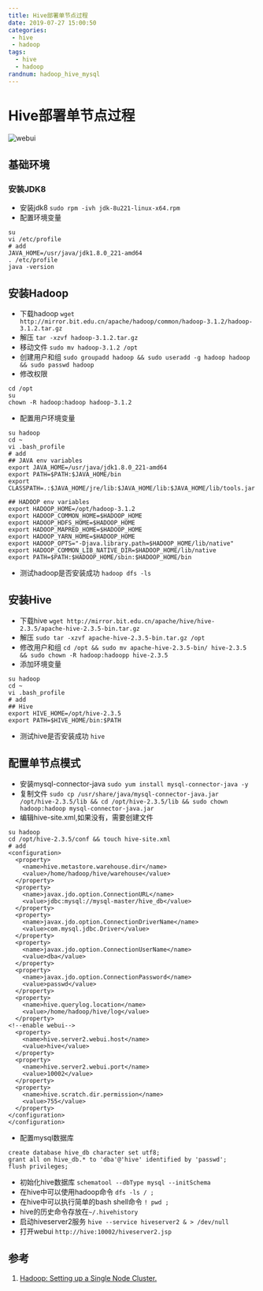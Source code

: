 ```yaml
---
title: Hive部署单节点过程
date: 2019-07-27 15:00:50
categories: 
 - hive
 - hadoop
tags:
  - hive
  - hadoop
randnum: hadoop_hive_mysql
---
```

# Hive部署单节点过程

![webui](https://s2.ax1x.com/2019/07/27/eK4Q6P.png)

## 基础环境

### 安装JDK8

- 安装jdk8
`sudo rpm -ivh jdk-8u221-linux-x64.rpm`
- 配置环境变量
```
su
vi /etc/profile
# add
JAVA_HOME=/usr/java/jdk1.8.0_221-amd64
. /etc/profile
java -version
```
<!--more-->

## 安装Hadoop

- 下载hadoop
`wget http://mirror.bit.edu.cn/apache/hadoop/common/hadoop-3.1.2/hadoop-3.1.2.tar.gz`
- 解压
`tar -xzvf hadoop-3.1.2.tar.gz`
- 移动文件
`sudo mv hadoop-3.1.2 /opt `
- 创建用户和组
`sudo groupadd hadoop && sudo useradd -g hadoop hadoop && sudo passwd hadoop`
- 修改权限
```
cd /opt
su
chown -R hadoop:hadoop hadoop-3.1.2
```
- 配置用户环境变量
```
su hadoop
cd ~
vi .bash_profile
# add
## JAVA env variables
export JAVA_HOME=/usr/java/jdk1.8.0_221-amd64
export PATH=$PATH:$JAVA_HOME/bin
export CLASSPATH=.:$JAVA_HOME/jre/lib:$JAVA_HOME/lib:$JAVA_HOME/lib/tools.jar

## HADOOP env variables
export HADOOP_HOME=/opt/hadoop-3.1.2
export HADOOP_COMMON_HOME=$HADOOP_HOME
export HADOOP_HDFS_HOME=$HADOOP_HOME
export HADOOP_MAPRED_HOME=$HADOOP_HOME
export HADOOP_YARN_HOME=$HADOOP_HOME
export HADOOP_OPTS="-Djava.library.path=$HADOOP_HOME/lib/native"
export HADOOP_COMMON_LIB_NATIVE_DIR=$HADOOP_HOME/lib/native
export PATH=$PATH:$HADOOP_HOME/sbin:$HADOOP_HOME/bin
```
- 测试hadoop是否安装成功
`hadoop dfs -ls`

## 安装Hive

- 下载hive
`wget http://mirror.bit.edu.cn/apache/hive/hive-2.3.5/apache-hive-2.3.5-bin.tar.gz`
- 解压
`sudo tar -xzvf apache-hive-2.3.5-bin.tar.gz /opt`
- 修改用户和组
`cd /opt && sudo mv apache-hive-2.3.5-bin/ hive-2.3.5 && sudo chown -R hadoop:hadoopp hive-2.3.5`
- 添加环境变量
```
su hadoop
cd ~
vi .bash_profile
# add
## Hive
export HIVE_HOME=/opt/hive-2.3.5
export PATH=$HIVE_HOME/bin:$PATH
```
- 测试hive是否安装成功
`hive`

## 配置单节点模式

- 安装mysql-connector-java
`sudo yum install mysql-connector-java -y`
- 复制文件
`sudo cp /usr/share/java/mysql-connector-java.jar /opt/hive-2.3.5/lib && cd /opt/hive-2.3.5/lib && sudo chown hadoop:hadoop mysql-connector-java.jar`
- 编辑hive-site.xml,如果没有，需要创建文件
```
su hadoop
cd /opt/hive-2.3.5/conf && touch hive-site.xml
# add
<configuration>
  <property>
    <name>hive.metastore.warehouse.dir</name>
    <value>/home/hadoop/hive/warehouse</value>
  </property>
  <property>
    <name>javax.jdo.option.ConnectionURL</name>
    <value>jdbc:mysql://mysql-master/hive_db</value>
  </property>
  <property>
    <name>javax.jdo.option.ConnectionDriverName</name>
    <value>com.mysql.jdbc.Driver</value>
  </property>
  <property>
    <name>javax.jdo.option.ConnectionUserName</name>
    <value>dba</value>
  </property>
  <property>
    <name>javax.jdo.option.ConnectionPassword</name>
    <value>passwd</value>
  </property>
  <property>
    <name>hive.querylog.location</name>
    <value>/home/hadoop/hive/log</value>
  </property>
<!--enable webui-->
  <property>
    <name>hive.server2.webui.host</name>
    <value>hive</value>
  </property>
  <property>
    <name>hive.server2.webui.port</name>
    <value>10002</value>
  </property>
  <property>
    <name>hive.scratch.dir.permission</name>
    <value>755</value>
  </property>
</configuration>
</configuration>
```
- 配置mysql数据库
```
create database hive_db character set utf8;
grant all on hive_db.* to 'dba'@'hive' identified by 'passwd';
flush privileges;
```
- 初始化hive数据库
`schematool --dbType mysql --initSchema`
- 在hive中可以使用hadoop命令
`dfs -ls / ;`
- 在hive中可以执行简单的bash shell命令
`! pwd ;`
- hive的历史命令存放在`~/.hivehistory`
- 启动hiveserver2服务
`hive --service hiveserver2 & > /dev/null`
- 打开webui
`http://hive:10002/hiveserver2.jsp`

## 参考

1. [Hadoop: Setting up a Single Node Cluster.](https://hadoop.apache.org/docs/r3.2.0/hadoop-project-dist/hadoop-common/SingleCluster.html)
